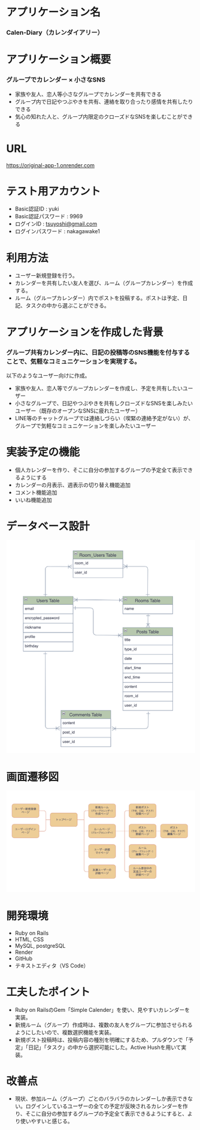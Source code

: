 # アプリケーション名
### Calen-Diary（カレンダイアリー）


# アプリケーション概要
### グループでカレンダー × 小さなSNS
* 家族や友人、恋人等小さなグループでカレンダーを共有できる
* グループ内で日記やつぶやきを共有、連絡を取り合ったり感情を共有したりできる
* 気心の知れた人と、グループ内限定のクローズドなSNSを楽しむことができる


# URL
https://original-app-1.onrender.com


# テスト用アカウント
* Basic認証ID : yuki
* Basic認証パスワード : 9969
* ログインID : tsuyoshi@gmail.com
* ログインパスワード : nakagawake1


# 利用方法
* ユーザー新規登録を行う。
* カレンダーを共有したい友人を選び、ルーム（グループカレンダー）を作成する。
* ルーム（グループカレンダー）内でポストを投稿する。ポストは予定、日記、タスクの中から選ぶことができる。


# アプリケーションを作成した背景
### グループ共有カレンダー内に、日記の投稿等のSNS機能を付与することで、気軽なコミュニケーションを実現する。
以下のようなユーザー向けに作成。
* 家族や友人、恋人等でグループカレンダーを作成し、予定を共有したいユーザー
* 小さなグループで、日記やつぶやきを共有しクローズドなSNSを楽しみたいユーザー（既存のオープンなSNSに疲れたユーザー）
* LINE等のチャットグループでは連絡しづらい（喫緊の連絡予定がない）が、グループで気軽なコミュニケーションを楽しみたいユーザー


# 実装予定の機能
* 個人カレンダーを作り、そこに自分の参加するグループの予定全て表示できるようにする
* カレンダーの月表示、週表示の切り替え機能追加
* コメント機能追加
* いいね機能追加


# データベース設計
![alt text](<スクリーンショット 2024-04-11 17.01.03.png>)

# 画面遷移図
![alt text](<スクリーンショット 2024-04-11 17.03.09.png>)

# 開発環境
* Ruby on Rails
* HTML, CSS
* MySQL, postgreSQL
* Render
* GitHub
* テキストエディタ（VS Code）


# 工夫したポイント
* Ruby on RailsのGem「Simple Calender」を使い、見やすいカレンダーを実装。
* 新規ルーム（グループ）作成時は、複数の友人をグループに参加させられるようにしたいので、複数選択機能を実装。
* 新規ポスト投稿時は、投稿内容の種別を明確にするため、プルダウンで「予定」「日記」「タスク」の中から選択可能にした。Active Hushを用いて実装。


# 改善点
* 現状、参加ルーム（グループ）ごとのバラバラのカレンダーしか表示できない。ログインしているユーザーの全ての予定が反映されるカレンダーを作り、そこに自分の参加するグループの予定全て表示できるようにすると、より使いやすいと感じる。
